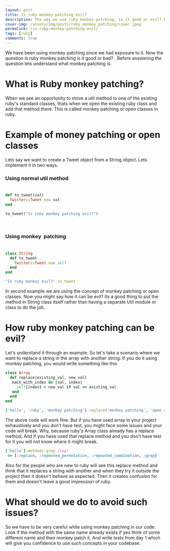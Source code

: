 ```yaml
---
layout: post
title: Is ruby monkey patching evil?
description: The way we use ruby monkey patching, is it good or evil? Lets understand through some examples.
cover-img: /assets/img/posts/ruby_monkey_patching/cover.jpeg
permalink: /is-ruby-monkey-patching-evil/
tags: [ruby]
comments: true
---
```


We have been using monkey patching since we had exposure to it. Now the question is ruby monkey patching is it good or bad?.  Before answering the question lets understand what monkey patching is.

# What is Ruby monkey patching?

When we see an opportunity to move a util method to one of the existing ruby's standard classes, thats when we open the existing ruby class and add that method there. This is called monkey patching or open classes in ruby.

# Example of money patching or open classes

Lets say we want to create a Tweet object from a String object. Lets implement it in two ways.

### Using normal util method<br><br>

```ruby
def to_tweet(val)
  Twitter::Tweet.new val
end

to_tweet("Is ruby monkey patching evil?")
```
<br>

### Using monkey  patching<br><br>

```ruby
class String
  def to_tweet
    Twitter::Tweet.new self
  end
end

"Is ruby monkey evil?".to_tweet
```

In second example we are using the concept of monkey patching or open classes. Now you might say how it can be evil? Its a good thing to put the method in String class itself rather than having a separate Util module or class to do the job.

# How ruby monkey patching can be evil?

Let's understand it through an example. So let's take a scenario where we want to replace a string in the array with another string. If you do it using monkey patching, you would write something like this

```ruby
class Array
  def replace(existing_val, new_val)
   each_with_index do |val, index|
     self[index] = new_val if val == existing_val
   end
  end
end

['hello', 'ruby', 'monkey patching'].replace('monkey patching', 'open classes')
```

The above code will work fine. But if you have used array in your project exhaustively and you don't have test, you might face some issues and your code will break. Why, because ruby's Array class already has a replace method, And if you have used that replace method and you don't have test for it you will not know where it might break.

```ruby
['hello'].methods.grep /rep/
 => [:replace, :repeated_permutation, :repeated_combination, :grep]
```

Also for the people who are new to ruby will see this replace method and think that it replaces a string with another and when they try it outside the project then it doesn't behave as expected. Then it creates confusion for them and doesn't leave a good impression of ruby.

# What should we do to avoid such issues?

So we have to be very careful while using monkey patching in our code. Look if the method with the same name already exists if yes think of some different name and then monkey patch it. And write tests from day 1 which will give you confidence to use such concepts in your codebase.

